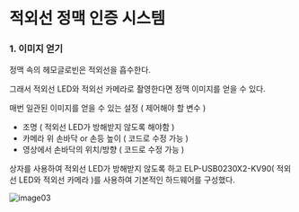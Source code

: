 # 적외선 정맥 인증 시스템

### 1. 이미지 얻기

정맥 속의 헤모글로빈은 적외선을 흡수한다.

그래서 적외선 LED와 적외선 카메라로 촬영한다면 정맥 이미지를 얻을 수 있다.

매번 일관된 이미지를 얻을 수 있는 설정 ( 제어해야 할 변수 )

- 조명 ( 적외선 LED가 방해받지 않도록 해야함 )
- 카메라 위 손바닥 or 손등 높이 ( 코드로 수정 가능 )
- 영상에서 손바닥의 위치/방향 ( 코드로 수정 가능 )

상자를 사용하여 적외선 LED가 방해받지 않도록 하고 ELP-USB0230X2-KV90( 적외선 LED와 적외선 카메라 )를 사용하여 기본적인 하드웨어를 구성했다.

![image03](https://user-images.githubusercontent.com/73572179/117946330-2c78d400-b34a-11eb-8b02-75752e9388ad.jpg)

